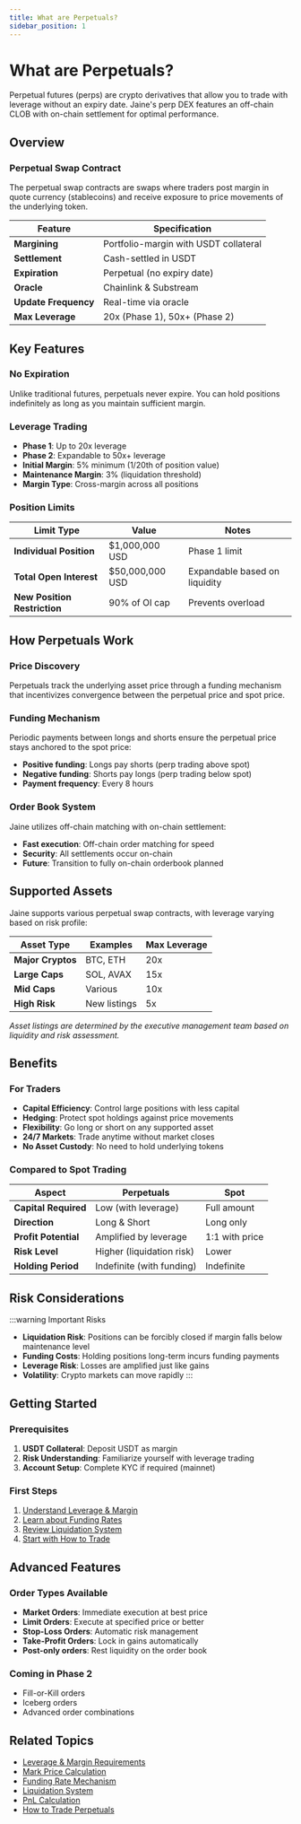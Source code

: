 ```yaml
---
title: What are Perpetuals?
sidebar_position: 1
---
```


# What are Perpetuals?

Perpetual futures (perps) are crypto derivatives that allow you to trade with leverage without an expiry date. Jaine's perp DEX features an off-chain CLOB with on-chain settlement for optimal performance.

## Overview

### Perpetual Swap Contract

The perpetual swap contracts are swaps where traders post margin in quote currency (stablecoins) and receive exposure to price movements of the underlying token.

| Feature | Specification |
|---------|--------------|
| **Margining** | Portfolio-margin with USDT collateral |
| **Settlement** | Cash-settled in USDT |
| **Expiration** | Perpetual (no expiry date) |
| **Oracle** | Chainlink & Substream |
| **Update Frequency** | Real-time via oracle |
| **Max Leverage** | 20x (Phase 1), 50x+ (Phase 2) |

## Key Features

### No Expiration
Unlike traditional futures, perpetuals never expire. You can hold positions indefinitely as long as you maintain sufficient margin.

### Leverage Trading
- **Phase 1**: Up to 20x leverage
- **Phase 2**: Expandable to 50x+ leverage
- **Initial Margin**: 5% minimum (1/20th of position value)
- **Maintenance Margin**: 3% (liquidation threshold)
- **Margin Type**: Cross-margin across all positions

### Position Limits
| Limit Type | Value | Notes |
|------------|-------|-------|
| **Individual Position** | $1,000,000 USD | Phase 1 limit |
| **Total Open Interest** | $50,000,000 USD | Expandable based on liquidity |
| **New Position Restriction** | 90% of OI cap | Prevents overload |

## How Perpetuals Work

### Price Discovery
Perpetuals track the underlying asset price through a funding mechanism that incentivizes convergence between the perpetual price and spot price.

### Funding Mechanism
Periodic payments between longs and shorts ensure the perpetual price stays anchored to the spot price:
- **Positive funding**: Longs pay shorts (perp trading above spot)
- **Negative funding**: Shorts pay longs (perp trading below spot)
- **Payment frequency**: Every 8 hours

### Order Book System
Jaine utilizes off-chain matching with on-chain settlement:
- **Fast execution**: Off-chain order matching for speed
- **Security**: All settlements occur on-chain
- **Future**: Transition to fully on-chain orderbook planned

## Supported Assets

Jaine supports various perpetual swap contracts, with leverage varying based on risk profile:

| Asset Type | Examples | Max Leverage |
|------------|----------|--------------|
| **Major Cryptos** | BTC, ETH | 20x |
| **Large Caps** | SOL, AVAX | 15x |
| **Mid Caps** | Various | 10x |
| **High Risk** | New listings | 5x |

*Asset listings are determined by the executive management team based on liquidity and risk assessment.*

## Benefits

### For Traders
- **Capital Efficiency**: Control large positions with less capital
- **Hedging**: Protect spot holdings against price movements
- **Flexibility**: Go long or short on any supported asset
- **24/7 Markets**: Trade anytime without market closes
- **No Asset Custody**: No need to hold underlying tokens

### Compared to Spot Trading

| Aspect | Perpetuals | Spot |
|--------|------------|------|
| **Capital Required** | Low (with leverage) | Full amount |
| **Direction** | Long & Short | Long only |
| **Profit Potential** | Amplified by leverage | 1:1 with price |
| **Risk Level** | Higher (liquidation risk) | Lower |
| **Holding Period** | Indefinite (with funding) | Indefinite |

## Risk Considerations

:::warning Important Risks
- **Liquidation Risk**: Positions can be forcibly closed if margin falls below maintenance level
- **Funding Costs**: Holding positions long-term incurs funding payments
- **Leverage Risk**: Losses are amplified just like gains
- **Volatility**: Crypto markets can move rapidly
:::

## Getting Started

### Prerequisites
1. **USDT Collateral**: Deposit USDT as margin
2. **Risk Understanding**: Familiarize yourself with leverage trading
3. **Account Setup**: Complete KYC if required (mainnet)

### First Steps
1. [Understand Leverage & Margin](./leverage-margin)
2. [Learn about Funding Rates](./funding-rates)
3. [Review Liquidation System](./liquidations)
4. [Start with How to Trade](./how-to-trade)

## Advanced Features

### Order Types Available
- **Market Orders**: Immediate execution at best price
- **Limit Orders**: Execute at specified price or better
- **Stop-Loss Orders**: Automatic risk management
- **Take-Profit Orders**: Lock in gains automatically
- **Post-only orders**: Rest liquidity on the order book

### Coming in Phase 2
- Fill-or-Kill orders
- Iceberg orders
- Advanced order combinations

## Related Topics

- [Leverage & Margin Requirements](./leverage-margin)
- [Mark Price Calculation](./mark-price)
- [Funding Rate Mechanism](./funding-rates)
- [Liquidation System](./liquidations)
- [PnL Calculation](./pnl-calculation)
- [How to Trade Perpetuals](./how-to-trade)
